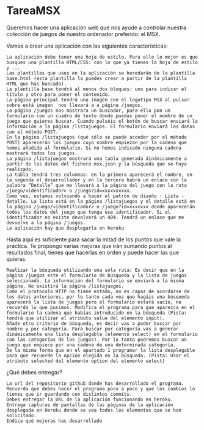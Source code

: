 # TareaMSX
Queremos hacer una aplicación web que nos ayude a controlar nuestra colección de juegos de nuestro ordenador preferido: el MSX.

Vamos a crear una aplicación con las siguientes características:

    La aplicación debe tener una hoja de estilo. Para ello lo mejor es que busques una plantilla HTML/CSS: con lo que ya tienes la hoja de estilo y ...
    Las plantillas que uses en la aplicación se heredarán de la plantilla base.html (esta plantilla la puedes crear a partir de la plantilla HTML que has buscado).
    La plantilla base tendrá al menos dos bloques: uno para indicar el título y otro para poner el contenido.
    La página principal tendrá una imagen con el logotipo MSX al pulsar sobre está imagen  nos llevará a a página /juegos.
    La página /juegos nos mostrara un buscador, para ello pon un formulario con un cuadro de texto donde puedas poner el nombre de un juego que quieres buscar. Cuando pulséis el botón de buscar enviará la información a la página /listajuegos. El formulario enviará los datos con el método POST.
    En la página /listajuegos (qué sólo se puede acceder por el método POST) aparecerán los juegos cuyo nombre empiezan por la cadena que hemos añadido al formulario. Si no hemos indicado ninguna cadena mostrará todos los juegos.
    La página /listajuegos mostrará una tabla generada dinámicamente a partir de los datos del fichero msx.json y la búsqueda que se haya realizado.
    La tabla tendrá tres columnas: en la primera aparecerá el nombre, en la segunda el desarrollador y en la tercera habrá un enlace con la palabra “Detalle” que me llevará a la página del juego con la ruta /juego/<identificador> o /juego?id=xxxxxxxxxx.
    Como ves, estamos volviendo a hacer el patrón de diseño : Lista - detalle. La lista está en la página /listajuegos y el detalle está en la página /juego/<identificador> o /juego?id=xxxxxxx donde aparecerán todos los datos del juego que tenga ese identificador. Si el identificador no existe devolverá un 404. Tendrá un enlace que me devuelve a la página /juegos.
    La aplicación hay que desplegarla en heroku

Hasta aquí es suficiente para sacar la mitad de los puntos que vale la práctica. Te propongo varias mejoras que irán sumando puntos al resultados final, tienes que hacerlas en orden y puede hacer las que quieras.

    Realizar la búsqueda utilizando una sola ruta: Es decir que en la página /juegos este el formulario de búsqueda y la lista de juegos seleccionado. La información del formulario se enviará a la misma página. No existirá la página /listajuegos.
    Como el protocolo HTTP no tiene estado, no es capaz de acordarse de los datos anteriores, por lo tanto cada vez que hagáis una búsqueda aparecerá la lista de juegos pero el formulario estará vacío, no recuerda lo que pusimos. Modifica el programa para que aparezca en el formulario la cadena que habías introducido en la búsqueda (Pista: tendrá que utilizar el atributo value del elemento input).
    Añade otro criterio de búsqueda, es decir vas a poder buscar por nombre y por categoría. Para buscar por categoría vas a generar dinámicamente una lista desplegable (elemento select) en el formulario con las categorías de los juegos). Por lo tanto podremos buscar un juego que empiece por una cadena de una determinada categoría.
    De la misma forma que en el apartado 1 programar la lista desplegable para que recuerde la opción elegida en la búsqueda. (Pista: Usar el atributo selected del elemento option del elemento select)

¿Qué debes entregar?

    La url del repositorio github donde has desarrollado el programa. Recuerda que debes hacer el programa poco a poco y que los cambios lo tienes que ir guardando con distintos commits.
    Debes entregar la URL de la aplicación funcionando en heroku.
    Entrega capturas de pantallas de las páginas de la aplicación desplegada en Heroku donde se vea todos los elementos que se han solicitado.
    Indica qué mejoras has desarrollado 
